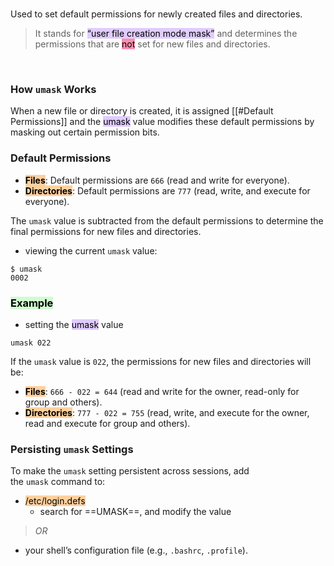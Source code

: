 </br>

Used to set default permissions for newly created files and directories.

> It stands for <mark style="background: #D2B3FFA6;">“user file creation mode mask”</mark> and determines the permissions that are <mark style="background: #FF5582A6;">not</mark> set for new files and directories.

</br>

### How `umask` Works

When a new file or directory is created, it is assigned [[#Default Permissions]] and the <mark style="background: #D2B3FFA6;">umask</mark> value modifies these default permissions by masking out certain permission bits.

### Default Permissions

- **<mark style="background: #FFB86CA6; color: black;">Files</mark>**: Default permissions are `666` (read and write for everyone).
- **<mark style="background: #FFB86CA6; color: black;">Directories</mark>**: Default permissions are `777` (read, write, and execute for everyone).

The `umask` value is subtracted from the default permissions to determine the final permissions for new files and directories.

- viewing the current `umask` value:

```shell ln:False
$ umask
0002
```

### <mark style="background: #BBFABBA6;">Example</mark>

- setting the <mark style="background: #D2B3FFA6;">umask</mark> value
```shell ln:False
umask 022
```

If the `umask` value is `022`, the permissions for new files and directories will be:

- **<mark style="background: #FFB86CA6; color: black;">Files</mark>**: `666 - 022 = 644` (read and write for the owner, read-only for group and others).
- **<mark style="background: #FFB86CA6; color: black;">Directories</mark>**: `777 - 022 = 755` (read, write, and execute for the owner, read and execute for group and others).

### Persisting `umask` Settings

To make the `umask` setting persistent across sessions, add the `umask` command to:

- <mark style="background: #FFB86CA6; color: black;">/etc/login.defs</mark>
	- search for ==UMASK==, and modify the value
> *OR*
- your shell’s configuration file (e.g., `.bashrc`, `.profile`).
